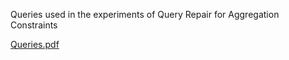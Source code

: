 Queries used in the experiments of Query Repair for Aggregation Constraints

[Queries.pdf](https://github.com/ShathaSaad/shathasaad.github.io/files/15307338/Queries.pdf)
